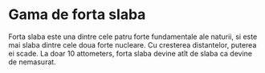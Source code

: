 # Gama de forta slaba

Forta slaba este una dintre cele patru forte fundamentale ale naturii, si este
mai slaba dintre cele doua forte nucleare. Cu cresterea distantelor, puterea ei
scade. La doar 10 attometers, forta slaba devine atît de slaba ca devine de
nemasurat.

